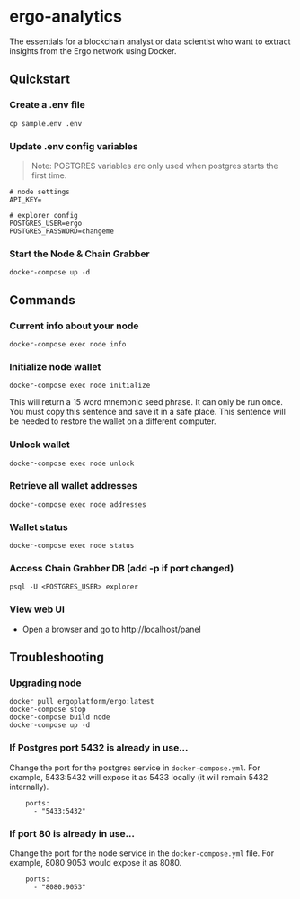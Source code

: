 # ergo-analytics

The essentials for a blockchain analyst or data scientist who want to extract insights from the Ergo network using Docker.

## Quickstart

### Create a .env file
```
cp sample.env .env
```

### Update .env config variables

> Note: POSTGRES variables are only used when postgres starts the first time.

```
# node settings
API_KEY=

# explorer config
POSTGRES_USER=ergo
POSTGRES_PASSWORD=changeme
```

### Start the Node & Chain Grabber
```
docker-compose up -d
``` 

## Commands

### Current info about your node
```
docker-compose exec node info
```

### Initialize node wallet
```
docker-compose exec node initialize
```

This will return a 15 word mnemonic seed phrase. It can only be run once.  You must copy this sentence and save it in a safe place. This sentence will be needed to restore the wallet on a different computer.

### Unlock wallet
```
docker-compose exec node unlock
```

### Retrieve all wallet addresses
```
docker-compose exec node addresses
```

### Wallet status
```
docker-compose exec node status
```

### Access Chain Grabber DB (add -p <port> if port changed)
```
psql -U <POSTGRES_USER> explorer
```

### View web UI
* Open a browser and go to http://localhost/panel

## Troubleshooting

### Upgrading node

```
docker pull ergoplatform/ergo:latest
docker-compose stop 
docker-compose build node
docker-compose up -d
```

### If Postgres port 5432 is already in use...

Change the port for the postgres service in `docker-compose.yml`.  For example, 5433:5432 will expose it as 5433 locally (it will remain 5432 internally).

```
    ports:
      - "5433:5432"
```

### If port 80 is already in use...

Change the port for the node service in the `docker-compose.yml` file.  For example, 8080:9053 would expose it as 8080.

```
    ports:
      - "8080:9053"
```
